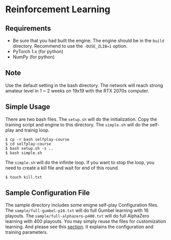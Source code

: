 # Reinforcement Learning

## Requirements

* Be sure that you had built the engine. The engine should be in the ```build``` directory. Recommend to use the ```-DUSE_ZLIB=1``` option.
* PyTorch 1.x (for python)
* NumPy (for python)

## Note

Use the default setting in the bash directory. The network will reach strong amateur level in 1 ~ 2 weeks on 19x19 with the RTX 2070s computer.

## Simple Usage

There are two bash files. The ```setup.sh``` will do the initialization. Copy the training script and engine to this directory. The ```simple.sh``` will do the self-play and trainig loop.

    $ cp -r bash selfplay-course
    $ cd selfplay-course
    $ bash setup.sh -s ..
    $ bash simple.sh

The ```simple.sh``` will do the infinite loop. If you want to stop the loop, you need to create a kill file and wait for end of this round.

    $ touch kill.txt

## Sample Configuration File

The sample directory includes some enigne self-play Configuration files. The ```sample/full-gumbel-p16.txt``` will do full Gumbel learning with 16 playouts. The ```sample/full-alphazero-p400.txt``` will do full AlphaZero learning with 400 playouts. You may simply reuse the files for customization learning. And please see this [section](./CONFIG.md). It explains the configuration and training parameters.
